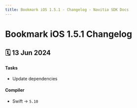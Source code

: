 ```yaml
---
title: Bookmark iOS 1.5.1 - Changelog - Navitia SDK Docs
---
```


# Bookmark iOS 1.5.1 Changelog

<h2>🗓 13 Jun 2024</h2>

#### Tasks
- Update dependencies

#### Compiler
-  Swift -> `5.10`
